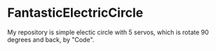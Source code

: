 # FantasticElectricCircle
My repository is simple electic circle with 5 servos, which is rotate 90 degrees and back, by "Code".
